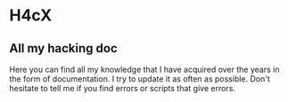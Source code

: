 # H4cX
## All my hacking doc

Here you can find all my knowledge that I have acquired over the years in the form of documentation. I try to update it as often as possible. Don't hesitate to tell me if you find errors or scripts that give errors.
